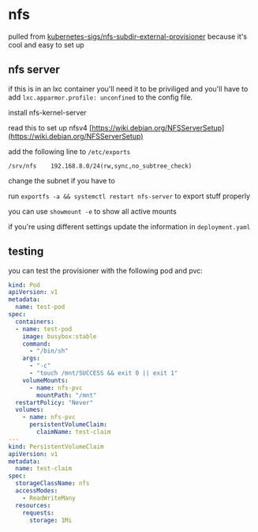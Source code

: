 # nfs

pulled from [kubernetes-sigs/nfs-subdir-external-provisioner](https://github.com/kubernetes-sigs/nfs-subdir-external-provisioner) because it's cool and easy to set up

## nfs server
if this is in an lxc container you'll need it to be priviliged and you'll have to add `lxc.apparmor.profile: unconfined` to the config file. 

install nfs-kernel-server

read this to set up nfsv4 [https://wiki.debian.org/NFSServerSetup](https://wiki.debian.org/NFSServerSetup)

add the following line to `/etc/exports`
```
/srv/nfs    192.168.8.0/24(rw,sync,no_subtree_check)
```
change the subnet if you have to

run `exportfs -a && systemctl restart nfs-server` to export stuff properly

you can use `showmount -e` to show all active mounts

if you're using different settings update the information in `deployment.yaml`

## testing
you can test the provisioner with the following pod and pvc:

```yaml
kind: Pod
apiVersion: v1
metadata:
  name: test-pod
spec:
  containers:
  - name: test-pod
    image: busybox:stable
    command:
      - "/bin/sh"
    args:
      - "-c"
      - "touch /mnt/SUCCESS && exit 0 || exit 1"
    volumeMounts:
      - name: nfs-pvc
        mountPath: "/mnt"
  restartPolicy: "Never"
  volumes:
    - name: nfs-pvc
      persistentVolumeClaim:
        claimName: test-claim
---
kind: PersistentVolumeClaim
apiVersion: v1
metadata:
  name: test-claim
spec:
  storageClassName: nfs
  accessModes:
    - ReadWriteMany
  resources:
    requests:
      storage: 1Mi
```
